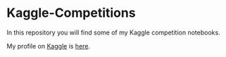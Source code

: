 # Kaggle-Competitions

In this repository you will find some of my Kaggle competition notebooks.

My profile on [Kaggle](https://www.kaggle.com/) is [here](https://www.kaggle.com/renatolopo).
